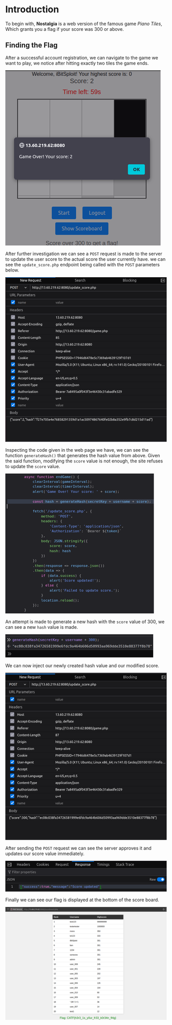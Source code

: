 # Introduction

To begin with, **Nostalgia** is a web version of the famous game *Piano Tiles*, Which grants you a flag if your score was 300 or above.

## Finding the Flag

After a successful account registration, we can navigate to the game we want to play, we notice after hitting exactly two tiles the game ends.

![Screenshot](./Files/Screenshot_2025-08-20_20-23-29.png)

After further investigation we can see a `POST` request is made to the server to update the user score to the actual score the user currently have.
we can see the `update_score.php` endpoint being called with the `POST` parameters below.

![Screenshot](./Files/Screenshot_2025-08-20_20-24-03.png)

Inspecting the code given in the web page we have, we can see the function `generateHash()` that generates the hash value from above.
Given the said function, modifying the `score` value is not enough, the site refuses to update the `score` value.

![Screenshot](./Files/Screenshot_2025-08-20_20-24-52.png)

An attempt is made to generate a new hash with the `score` value of 300, we can see a new `hash` value is made.

![Screenshot](./Files/Screenshot_2025-08-20_20-26-40.png)

We can now inject our newly created hash value and our modified score.

![Screenshot](./Files/Screenshot_2025-08-20_20-26-13.png)

After sending the `POST` request we can see the server approves it and updates our score value immediately.

![Screenshot](./Files/Screenshot_2025-08-20_20-26-22.png)

Finally we can see our flag is displayed at the bottom of the score board.

![Screenshot](./Files/Screenshot_2025-08-20_20-28-38.png)